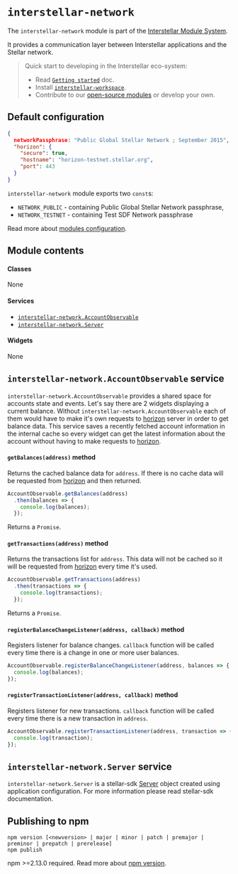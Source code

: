 `interstellar-network`
=============

The `interstellar-network` module is part of the [Interstellar Module System](https://github.com/stellar/interstellar).

It provides a communication layer between Interstellar applications and the Stellar network.

> Quick start to developing in the Interstellar eco-system:
>
> * Read [`Getting started`](https://github.com/stellar/interstellar/tree/master/docs) doc.
> * Install [`interstellar-workspace`](https://github.com/stellar/interstellar-workspace).
> * Contribute to our [open-source modules](https://github.com/stellar/interstellar/blob/master/docs/module-list.md) or develop your own.

## Default configuration

```json
{
  networkPassphrase: "Public Global Stellar Network ; September 2015",
  "horizon": {
    "secure": true,
    "hostname": "horizon-testnet.stellar.org",
    "port": 443
  }
}
```

`interstellar-network` module exports two `const`s:
* `NETWORK_PUBLIC` - containing Public Global Stellar Network passphrase,
* `NETWORK_TESTNET` - containing Test SDF Network passphrase

Read more about [modules configuration](https://github.com/stellar/interstellar-core#interstellar-coreconfig-service).

## Module contents

#### Classes
None

#### Services
* [`interstellar-network.AccountObservable`](#interstellar-networkaccountobservable-service)
* [`interstellar-network.Server`](#interstellar-networkserver-service)

#### Widgets
None

## `interstellar-network.AccountObservable` service

`interstellar-network.AccountObservable` provides a shared space for accounts state and events. Let's say there are 2 widgets displaying a current balance. Without `interstellar-network.AccountObservable` each of them would have to make it's own requests to [horizon](https://github.com/stellar/go-horizon) server in order to get balance data. This service saves a recently fetched account information in the internal cache so every widget can get the latest information about the account without having to make requests to [horizon](https://github.com/stellar/go-horizon).

#### `getBalances(address)` method

Returns the cached balance data for `address`. If there is no cache data will be requested from [horizon](https://github.com/stellar/go-horizon) and then returned.

```js
AccountObservable.getBalances(address)
  .then(balances => {
    console.log(balances);
  });
```

Returns a `Promise`.

#### `getTransactions(address)` method

Returns the transactions list for `address`. This data will not be cached so it will be requested from [horizon](https://github.com/stellar/go-horizon) every time it's used.

```js
AccountObservable.getTransactions(address)
  .then(transactions => {
    console.log(transactions);
  });
```

Returns a `Promise`.

#### `registerBalanceChangeListener(address, callback)` method

Registers listener for balance changes. `callback` function will be called every time there is a change in one or more user balances.

```js
AccountObservable.registerBalanceChangeListener(address, balances => {
  console.log(balances);
});
```

#### `registerTransactionListener(address, callback)` method

Registers listener for new transactions. `callback` function will be called every time there is a new transaction in `address`.

```js
AccountObservable.registerTransactionListener(address, transaction => {
  console.log(transaction);
});
```

## `interstellar-network.Server` service

`interstellar-network.Server` is a stellar-sdk [Server](http://stellar.github.io/stellar-sdk/docs/Server.html) object created using application configuration. For more information please read stellar-sdk documentation.

## Publishing to npm
```
npm version [<newversion> | major | minor | patch | premajor | preminor | prepatch | prerelease]
npm publish
```
npm >=2.13.0 required.
Read more about [npm version](https://docs.npmjs.com/cli/version).
